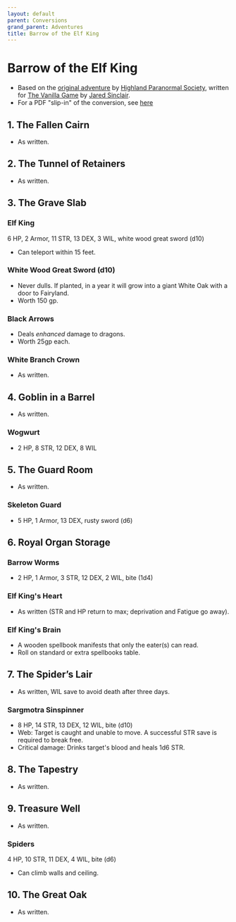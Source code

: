```yaml
---
layout: default
parent: Conversions
grand_parent: Adventures
title: Barrow of the Elf King
---
```


# Barrow of the Elf King
- Based on the [original adventure](https://natetreme.itch.io/botek) by [Highland Paranormal Society](https://www.dungeonresearch.com/), written for [The Vanilla Game](https://vanillagame.carrd.co) by [Jared Sinclair](https://jaredsinclair.neocities.org).
- For a PDF "slip-in" of the conversion, see [here](https://drive.google.com/file/d/1GbMxkcxZCgVizlcQqbXPtJD0g9x_yTLb/view?usp=sharing)


## 1. The Fallen Cairn
- As written.

## 2. The Tunnel of Retainers
- As written.

## 3. The Grave Slab
### Elf King
6 HP, 2 Armor, 11 STR, 13 DEX, 3 WIL, white wood great sword (d10)
- Can teleport within 15 feet.

### White Wood Great Sword (d10)
- Never dulls. If planted, in a year it will grow into a giant White Oak with a door to Fairyland. 
- Worth 150 gp.

### Black Arrows
- Deals _enhanced_ damage to dragons. 
- Worth 25gp each.

### White Branch Crown
- As written.

## 4. Goblin in a Barrel
- As written. 

### Wogwurt
- 2 HP, 8 STR, 12 DEX, 8 WIL

## 5. The Guard Room
- As written.

### Skeleton Guard
- 5 HP, 1 Armor, 13 DEX, rusty sword (d6)

## 6. Royal Organ Storage
### Barrow Worms
- 2 HP, 1 Armor, 3 STR, 12 DEX, 2 WIL, bite (1d4)

### Elf King's Heart
- As written (STR and HP return to max; deprivation and Fatigue go away). 

### Elf King's Brain
- A wooden spellbook manifests that only the eater(s) can read. 
- Roll on standard or extra spellbooks table.

## 7. The Spider’s Lair
- As written, WIL save to avoid death after three days.

### Sargmotra Sinspinner
- 8 HP, 14 STR, 13 DEX, 12 WIL, bite (d10)
- Web: Target is caught and unable to move. A successful STR save is required to break free.
- Critical damage: Drinks target's blood and heals 1d6 STR.

## 8. The Tapestry
- As written.

## 9. Treasure Well 
- As written.

### Spiders 
4 HP, 10 STR, 11 DEX, 4 WIL, bite (d6)
- Can climb walls and ceiling.

## 10. The Great Oak
- As written.


